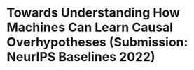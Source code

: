# Towards Understanding How Machines Can Learn Causal Overhypotheses (Submission: NeurIPS Baselines 2022)
